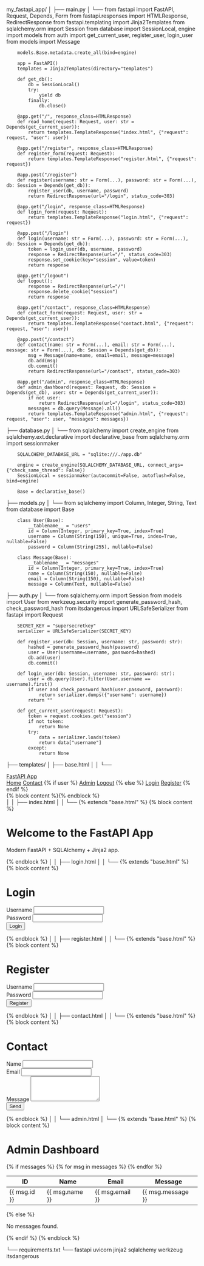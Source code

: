 my_fastapi_app/
│
├── main.py
│   └──
        from fastapi import FastAPI, Request, Depends, Form
        from fastapi.responses import HTMLResponse, RedirectResponse
        from fastapi.templating import Jinja2Templates
        from sqlalchemy.orm import Session
        from database import SessionLocal, engine
        import models
        from auth import get_current_user, register_user, login_user
        from models import Message

        models.Base.metadata.create_all(bind=engine)

        app = FastAPI()
        templates = Jinja2Templates(directory="templates")

        def get_db():
            db = SessionLocal()
            try:
                yield db
            finally:
                db.close()

        @app.get("/", response_class=HTMLResponse)
        def read_home(request: Request, user: str = Depends(get_current_user)):
            return templates.TemplateResponse("index.html", {"request": request, "user": user})

        @app.get("/register", response_class=HTMLResponse)
        def register_form(request: Request):
            return templates.TemplateResponse("register.html", {"request": request})

        @app.post("/register")
        def register(username: str = Form(...), password: str = Form(...), db: Session = Depends(get_db)):
            register_user(db, username, password)
            return RedirectResponse(url="/login", status_code=303)

        @app.get("/login", response_class=HTMLResponse)
        def login_form(request: Request):
            return templates.TemplateResponse("login.html", {"request": request})

        @app.post("/login")
        def login(username: str = Form(...), password: str = Form(...), db: Session = Depends(get_db)):
            token = login_user(db, username, password)
            response = RedirectResponse(url="/", status_code=303)
            response.set_cookie(key="session", value=token)
            return response

        @app.get("/logout")
        def logout():
            response = RedirectResponse(url="/")
            response.delete_cookie("session")
            return response

        @app.get("/contact", response_class=HTMLResponse)
        def contact_form(request: Request, user: str = Depends(get_current_user)):
            return templates.TemplateResponse("contact.html", {"request": request, "user": user})

        @app.post("/contact")
        def contact(name: str = Form(...), email: str = Form(...), message: str = Form(...), db: Session = Depends(get_db)):
            msg = Message(name=name, email=email, message=message)
            db.add(msg)
            db.commit()
            return RedirectResponse(url="/contact", status_code=303)

        @app.get("/admin", response_class=HTMLResponse)
        def admin_dashboard(request: Request, db: Session = Depends(get_db), user: str = Depends(get_current_user)):
            if not user:
                return RedirectResponse(url="/login", status_code=303)
            messages = db.query(Message).all()
            return templates.TemplateResponse("admin.html", {"request": request, "user": user, "messages": messages})

├── database.py
│   └──
        from sqlalchemy import create_engine
        from sqlalchemy.ext.declarative import declarative_base
        from sqlalchemy.orm import sessionmaker

        SQLALCHEMY_DATABASE_URL = "sqlite:///./app.db"

        engine = create_engine(SQLALCHEMY_DATABASE_URL, connect_args={"check_same_thread": False})
        SessionLocal = sessionmaker(autocommit=False, autoflush=False, bind=engine)

        Base = declarative_base()

├── models.py
│   └──
        from sqlalchemy import Column, Integer, String, Text
        from database import Base

        class User(Base):
            __tablename__ = "users"
            id = Column(Integer, primary_key=True, index=True)
            username = Column(String(150), unique=True, index=True, nullable=False)
            password = Column(String(255), nullable=False)

        class Message(Base):
            __tablename__ = "messages"
            id = Column(Integer, primary_key=True, index=True)
            name = Column(String(150), nullable=False)
            email = Column(String(150), nullable=False)
            message = Column(Text, nullable=False)

├── auth.py
│   └──
        from sqlalchemy.orm import Session
        from models import User
        from werkzeug.security import generate_password_hash, check_password_hash
        from itsdangerous import URLSafeSerializer
        from fastapi import Request

        SECRET_KEY = "supersecretkey"
        serializer = URLSafeSerializer(SECRET_KEY)

        def register_user(db: Session, username: str, password: str):
            hashed = generate_password_hash(password)
            user = User(username=username, password=hashed)
            db.add(user)
            db.commit()

        def login_user(db: Session, username: str, password: str):
            user = db.query(User).filter(User.username == username).first()
            if user and check_password_hash(user.password, password):
                return serializer.dumps({"username": username})
            return ""

        def get_current_user(request: Request):
            token = request.cookies.get("session")
            if not token:
                return None
            try:
                data = serializer.loads(token)
                return data["username"]
            except:
                return None

├── templates/
│   ├── base.html
│   │   └──
                <!DOCTYPE html>
                <html lang="en">
                <head>
                  <meta charset="UTF-8">
                  <meta name="viewport" content="width=device-width, initial-scale=1.0">
                  <title>{{ user or 'FastAPI App' }}</title>
                  <link href="https://cdn.jsdelivr.net/npm/bootstrap@5.3.0/dist/css/bootstrap.min.css" rel="stylesheet">
                </head>
                <body>
                <nav class="navbar navbar-expand-lg navbar-dark bg-dark">
                  <div class="container">
                    <a class="navbar-brand" href="/">FastAPI App</a>
                    <div>
                      <a class="nav-link d-inline text-white" href="/">Home</a>
                      <a class="nav-link d-inline text-white" href="/contact">Contact</a>
                      {% if user %}
                        <a class="nav-link d-inline text-warning" href="/admin">Admin</a>
                        <a class="nav-link d-inline text-danger" href="/logout">Logout</a>
                      {% else %}
                        <a class="nav-link d-inline text-info" href="/login">Login</a>
                        <a class="nav-link d-inline text-success" href="/register">Register</a>
                      {% endif %}
                    </div>
                  </div>
                </nav>
                <div class="container mt-4">
                  {% block content %}{% endblock %}
                </div>
                </body>
                </html>
│
│   ├── index.html
│   │   └──
                {% extends "base.html" %}
                {% block content %}
                <h1>Welcome to the FastAPI App</h1>
                <p class="lead">Modern FastAPI + SQLAlchemy + Jinja2 app.</p>
                {% endblock %}
│
│   ├── login.html
│   │   └──
                {% extends "base.html" %}
                {% block content %}
                <h1>Login</h1>
                <form method="POST">
                  <div class="mb-3">
                    <label>Username</label>
                    <input type="text" name="username" class="form-control">
                  </div>
                  <div class="mb-3">
                    <label>Password</label>
                    <input type="password" name="password" class="form-control">
                  </div>
                  <button type="submit" class="btn btn-success">Login</button>
                </form>
                {% endblock %}
│
│   ├── register.html
│   │   └──
                {% extends "base.html" %}
                {% block content %}
                <h1>Register</h1>
                <form method="POST">
                  <div class="mb-3">
                    <label>Username</label>
                    <input type="text" name="username" class="form-control">
                  </div>
                  <div class="mb-3">
                    <label>Password</label>
                    <input type="password" name="password" class="form-control">
                  </div>
                  <button type="submit" class="btn btn-primary">Register</button>
                </form>
                {% endblock %}
│
│   ├── contact.html
│   │   └──
                {% extends "base.html" %}
                {% block content %}
                <h1>Contact</h1>
                <form method="POST">
                  <div class="mb-3">
                    <label>Name</label>
                    <input type="text" name="name" class="form-control">
                  </div>
                  <div class="mb-3">
                    <label>Email</label>
                    <input type="email" name="email" class="form-control">
                  </div>
                  <div class="mb-3">
                    <label>Message</label>
                    <textarea name="message" class="form-control" rows="4"></textarea>
                  </div>
                  <button type="submit" class="btn btn-primary">Send</button>
                </form>
                {% endblock %}
│
│   └── admin.html
│       └──
                {% extends "base.html" %}
                {% block content %}
                <h1>Admin Dashboard</h1>
                {% if messages %}
                  <table class="table table-bordered">
                    <thead>
                      <tr>
                        <th>ID</th><th>Name</th><th>Email</th><th>Message</th>
                      </tr>
                    </thead>
                    <tbody>
                      {% for msg in messages %}
                      <tr>
                        <td>{{ msg.id }}</td>
                        <td>{{ msg.name }}</td>
                        <td>{{ msg.email }}</td>
                        <td>{{ msg.message }}</td>
                      </tr>
                      {% endfor %}
                    </tbody>
                  </table>
                {% else %}
                  <p>No messages found.</p>
                {% endif %}
                {% endblock %}

└── requirements.txt
    └──
        fastapi
        uvicorn
        jinja2
        sqlalchemy
        werkzeug
        itsdangerous
